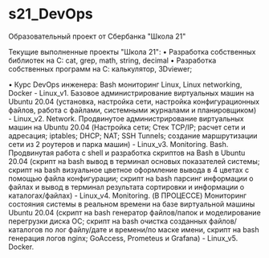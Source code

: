 # s21_DevOps
Образовательный проект от Сбербанка "Школа 21"

Текущие выполненные проекты "Школа 21":
• Разработка собственных библиотек на С: cat, grep, math, string, decimal
• Разработка собственных программ на С: калькулятор, 3Dviewer;

• Курс DevOps инженера: Bash мониторинг Linux, Linux networking, Docker
	- Linux_v1. Базовое администрирование виртуальных машин на Ubuntu 20.04 (установка, настройка сети, настройка конфигурационных файлов, работа с файлами, системными журналами и планировщиком)
	- Linux_v2. Network. Продвинутое администрирование виртуальных машин на Ubuntu 20.04 (Настройка сети; Стек TCP/IP; расчет сети и адресация; iptables; DHCP; NAT; SSH Tunnels; создание маршрутизации сети из 2 роутеров и парка машин)
	- Linux_v3. Monitoring. Bash. Продвинутая работа с shell и разработка скриптов на Bash в Ubuntu 20.04 (скрипт на bash вывод в терминал основых показателей системы; скрипт на bash визуальное цветное оформление вывода в 4 цветах с помощью файла конфигурации; скрипт на bash парсинг информации о файлах и вывод в терминал результата сортировки и информации о каталогах/файлах)
	- Linux_v4. Monitoring. (В ПРОЦЕССЕ) Мониторинг состояния системы в реальном времени на базе виртуальной машины Ubuntu 20.04 (cкрипт на bash генератор файлов/папок и моделирование перегрузки диска ОС; скрипт на bash очистка созданных файлов/каталогов по лог файлу/дате и времени/по маске имени, скрипт на bash генерация логов nginx; GoAccess, Prometeus и Grafana)
	- Linux_v5. Docker. 
